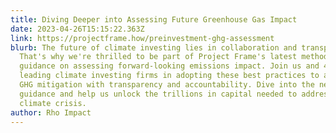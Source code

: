 ```yaml
---
title: Diving Deeper into Assessing Future Greenhouse Gas Impact
date: 2023-04-26T15:15:22.363Z
link: https://projectframe.how/preinvestment-ghg-assessment
blurb: The future of climate investing lies in collaboration and transparency.
  That's why we're thrilled to be part of Project Frame's latest methodology
  guidance on assessing forward-looking emissions impact. Join us and 45+
  leading climate investing firms in adopting these best practices to accelerate
  GHG mitigation with transparency and accountability. Dive into the new
  guidance and help us unlock the trillions in capital needed to address the
  climate crisis.
author: Rho Impact
---
```

